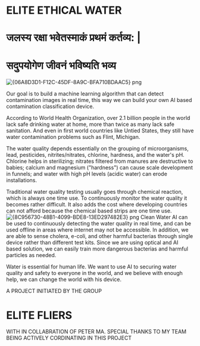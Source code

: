 # ELITE ETHICAL WATER 
# जलस्य रक्षा भवेतस्माकं प्रथमं कर्तव्य: |

# सदुपयोगेण जीवनं भविष्यति भव्य
![{06A8D3D1-F12C-45DF-8A9C-BFA710BDAAC5} png](https://user-images.githubusercontent.com/60239164/73448521-0ca4e300-4387-11ea-94ab-1240e3b566b3.jpg)

Our goal is to build a machine learning algorithm that can detect contamination images in real time, this way we can build your own AI based contamination classification device.

According to World Health Organization, over 2.1 billion people in the world lack safe drinking water at home, more than twice as many lack safe sanitation. And even in first world countries like Untied States, they still have water contamination problems such as Flint, Michigan.

The water quality depends essentially on the grouping of microorganisms, lead, pesticides, nitrites/nitrates, chlorine, hardness, and the water's pH. Chlorine helps in sterilizing; nitrates filtered from manures are destructive to babies; calcium and magnesium ("hardness") can cause scale development in funnels; and water with high pH levels (acidic water) can erode installations.

Traditional water quality testing usually goes through chemical reaction, which is always one time use. To continuously monitor the water quality it becomes rather difficult. It also adds the cost where developing countries can not afford because the chemical based strips are one time use.
![{8C956730-48B1-4099-BDE8-13ED297482E3} png](https://user-images.githubusercontent.com/60239164/73449342-eed87d80-4388-11ea-8921-3ae544d9c00e.jpg)
Clean Water AI can be used to continuously detecting the water quality in real time, and can be used offline in areas where internet may not be accessible. In addition, we are able to sense cholera, e-coli, and other harmful bacterias through single device rather than different test kits. Since we are using optical and AI based solution, we can easily train more dangerous bacterias and harmful particles as needed.

Water is essential for human life. We want to use AI to securing water quality and safety to everyone in the world, and we believe with enough help, we can change the world with his device.

A PROJECT INITIATED BY THE GROUP 
# ELITE FLIERS
WITH IN COLLABRATION OF PETER MA. 
SPECIAL THANKS TO MY TEAM  BEING ACTIVELY CORDINATING IN THIS PROJECT
